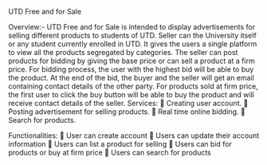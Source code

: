 UTD Free and for Sale

Overview:-
UTD Free and for Sale is intended to display advertisements for selling different products to
students of UTD. Seller can the University itself or any student currently enrolled in UTD. It gives
the users a single platform to view all the products segregated by categories.
The seller can post products for bidding by giving the base price or can sell a product at a firm
price. For bidding process, the user with the highest bid will be able to buy the product. At the
end of the bid, the buyer and the seller will get an email containing contact details of the other
party. For products sold at firm price, the first user to click the buy button will be able to buy the
product and will receive contact details of the seller.
Services:
 Creating user account.
 Posting advertisement for selling products.
 Real time online bidding.
 Search for products.


Functionalities:
 User can create account
 Users can update their account information
 Users can list a product for selling
 Users can bid for products or buy at firm price
 Users can search for products
